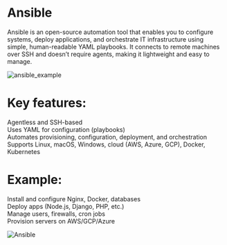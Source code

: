 # Ansible
Ansible is an open-source automation tool that enables you to configure systems, deploy applications, and orchestrate IT infrastructure using simple, human-readable YAML playbooks. 
It connects to remote machines over SSH and doesn’t require agents, making it lightweight and easy to manage.


![ansible_example](https://github.com/user-attachments/assets/ce25cb4b-e84b-4b88-9f6e-006e7c9c72e6)


# Key features:
Agentless and SSH-based <br>
Uses YAML for configuration (playbooks) <br>
Automates provisioning, configuration, deployment, and orchestration <br>
Supports Linux, macOS, Windows, cloud (AWS, Azure, GCP), Docker, Kubernetes <br>

# Example:
Install and configure Nginx, Docker, databases <br>
Deploy apps (Node.js, Django, PHP, etc.) <br>
Manage users, firewalls, cron jobs <br>
Provision servers on AWS/GCP/Azure <br>

![Ansible](https://img.shields.io/badge/automation-ansible-%23174F85)
